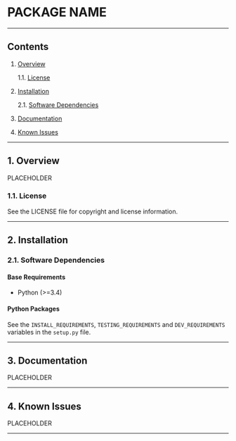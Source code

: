 PACKAGE NAME
============

------------------------------------------------------------------------------

Contents
--------

1. [Overview][#1]

    1.1. [License][#4]

2. [Installation][#2]

    2.1. [Software Dependencies][#2.1]

3. [Documentation][#3]

4. [Known Issues][#4]

------------------------------------------------------------------------------

## 1. Overview

PLACEHOLDER

### 1.1. License

See the LICENSE file for copyright and license information.

------------------------------------------------------------------------------

## 2. Installation

### 2.1. Software Dependencies

#### Base Requirements

* Python (>=3.4)

#### Python Packages ####

See the `INSTALL_REQUIREMENTS`, `TESTING_REQUIREMENTS` and `DEV_REQUIREMENTS`
variables in the `setup.py` file.

------------------------------------------------------------------------------

## 3. Documentation

PLACEHOLDER

------------------------------------------------------------------------------

## 4. Known Issues

PLACEHOLDER

------------------------------------------------------------------------------

[-----------------------------INTERNAL LINKS-----------------------------]: #

[#1]: #1-overview
[#1.1]: #11-license

[#2]: #2-installation
[#2.1]: #21-software-dependencies

[#3]: #3-documentation

[#4]: #4-known-issues

